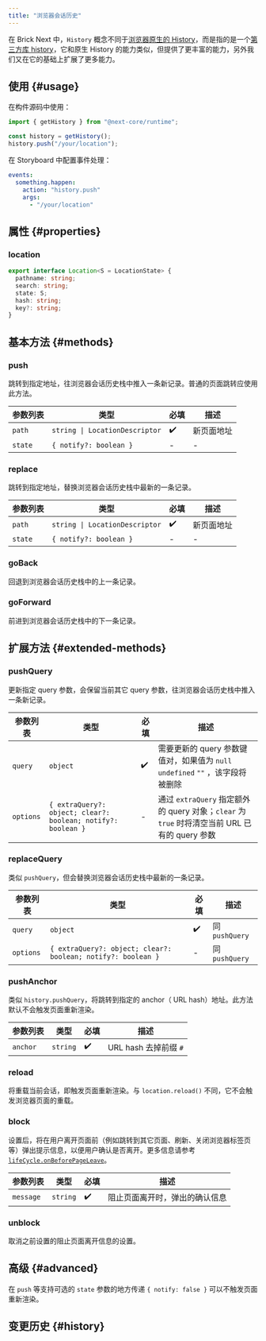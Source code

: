 ```yaml
---
title: "浏览器会话历史"
---
```


在 Brick Next 中，`History` 概念不同于[浏览器原生的 History]，而是指的是一个[第三方库 history]，它和原生 History 的能力类似，但提供了更丰富的能力，另外我们又在它的基础上扩展了更多能力。

## 使用 {#usage}

在构件源码中使用：

```ts
import { getHistory } from "@next-core/runtime";

const history = getHistory();
history.push("/your/location");
```

在 Storyboard 中配置事件处理：

```yaml
events:
  something.happen:
    action: "history.push"
    args:
      - "/your/location"
```

## 属性 {#properties}

### location

```ts
export interface Location<S = LocationState> {
  pathname: string;
  search: string;
  state: S;
  hash: string;
  key?: string;
}
```

## 基本方法 {#methods}

### push

跳转到指定地址，往浏览器会话历史栈中推入一条新记录。普通的页面跳转应使用此方法。

| 参数列表 | 类型                                          | 必填 | 描述       |
| -------- | --------------------------------------------- | ---- | ---------- |
| `path`   | <code>string &#124; LocationDescriptor</code> | ✔️   | 新页面地址 |
| `state`  | `{ notify?: boolean }`                        | -    | -          |

### replace

跳转到指定地址，替换浏览器会话历史栈中最新的一条记录。

| 参数列表 | 类型                                          | 必填 | 描述       |
| -------- | --------------------------------------------- | ---- | ---------- |
| `path`   | <code>string &#124; LocationDescriptor</code> | ✔️   | 新页面地址 |
| `state`  | `{ notify?: boolean }`                        | -    | -          |

### goBack

回退到浏览器会话历史栈中的上一条记录。

### goForward

前进到浏览器会话历史栈中的下一条记录。

## 扩展方法 {#extended-methods}

### pushQuery

更新指定 query 参数，会保留当前其它 query 参数，往浏览器会话历史栈中推入一条新记录。

| 参数列表  | 类型                                                         | 必填 | 描述                                                                                          |
| --------- | ------------------------------------------------------------ | ---- | --------------------------------------------------------------------------------------------- |
| `query`   | `object`                                                     | ✔️   | 需要更新的 query 参数键值对，如果值为 `null` `undefined` `""` ，该字段将被删除                |
| `options` | `{ extraQuery?: object; clear?: boolean; notify?: boolean }` | -    | 通过 `extraQuery` 指定额外的 query 对象；`clear` 为 `true` 时将清空当前 URL 已有的 query 参数 |

### replaceQuery

类似 `pushQuery`，但会替换浏览器会话历史栈中最新的一条记录。

| 参数列表  | 类型                                                         | 必填 | 描述           |
| --------- | ------------------------------------------------------------ | ---- | -------------- |
| `query`   | `object`                                                     | ✔️   | 同 `pushQuery` |
| `options` | `{ extraQuery?: object; clear?: boolean; notify?: boolean }` | -    | 同 `pushQuery` |

### pushAnchor

类似 `history.pushQuery`，将跳转到指定的 anchor（ URL hash）地址。此方法默认不会触发页面重新渲染。

| 参数列表 | 类型     | 必填 | 描述                  |
| -------- | -------- | ---- | --------------------- |
| `anchor` | `string` | ✔️   | URL hash 去掉前缀 `#` |

### reload

将重载当前会话，即触发页面重新渲染。与 `location.reload()` 不同，它不会触发浏览器页面的重载。

### block

设置后，将在用户离开页面前（例如跳转到其它页面、刷新、关闭浏览器标签页等）弹出提示信息，以便用户确认是否离开。更多信息请参考 [`lifeCycle.onBeforePageLeave`](brick-life-cycle.md#onbeforepageleave)。

| 参数列表  | 类型     | 必填 | 描述                           |
| --------- | -------- | ---- | ------------------------------ |
| `message` | `string` | ✔️   | 阻止页面离开时，弹出的确认信息 |

### unblock

取消之前设置的阻止页面离开信息的设置。

## 高级 {#advanced}

在 `push` 等支持可选的 `state` 参数的地方传递 `{ notify: false }` 可以不触发页面重新渲染。

## 变更历史 {#history}

[浏览器原生的 history]: https://developer.mozilla.org/en-US/docs/Web/API/History
[第三方库 history]: https://github.com/ReactTraining/history
